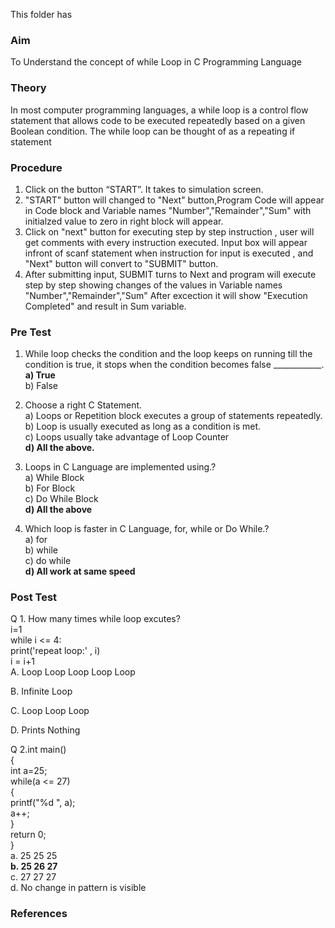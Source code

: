 This folder has 
### Aim
To Understand the concept of while Loop in C Programming Language

### Theory
In most computer programming languages, a while loop is a control flow statement that allows code to be executed repeatedly based on a given Boolean condition. The while loop can be thought of as a repeating if statement

### Procedure
1. Click on the button “START”. It takes to simulation screen. 
2. "START" button will changed to "Next" button,Program Code will appear in Code block and Variable names "Number","Remainder","Sum" with initialzed value to zero in right block will appear.
3. Click on "next" button for executing step by step instruction , user will get comments with every instruction executed. Input box will appear infront of scanf statement when instruction for input is executed , and "Next" button will convert to "SUBMIT" button. 
4. After submitting input, SUBMIT turns to Next and program will execute step by step showing changes of the values in Variable names "Number","Remainder","Sum" After excection it will show "Execution Completed" and result in Sum variable.

### Pre Test
1) While loop checks the condition and the loop keeps on running till the condition is true, it stops when the condition becomes false ____________.<br>
<b> a) True<br></b>
b) False<br>

2) Choose a right C Statement.<br>
a) Loops or Repetition block executes a group of statements repeatedly.<br>
b) Loop is usually executed as long as a condition is met.<br>
c) Loops usually take advantage of Loop Counter<br>
<b> d) All the above.</b><br>

3) Loops in C Language are implemented using.?<br>
a) While Block<br>
b) For Block<br>
c) Do While Block<br>
<b> d) All the above</b> <br>

4) Which loop is faster in C Language, for, while or Do While.? <br>
a) for<br>
b) while<br>
c) do while<br>
<b> d)  All work at same speed<br> </b>


### Post Test
Q 1. How many times while loop excutes? <br>
i=1 <br>
while i <= 4: <br>
print('repeat loop:' , i)<br>
i = i+1<br>
A. Loop Loop Loop Loop Loop

B. Infinite Loop

C. Loop Loop Loop

D. Prints Nothing


Q 2.int main() <br>
{ <br>
int a=25;<br>
while(a <= 27)<br>
{<br>
    printf("%d ", a);<br>
    a++;<br>
}<br>
return 0;<br>
}<br>
a. 25 25 25<br>
<b>b. 25 26 27<br></b>
c. 27 27 27<br>
d. No change in pattern is visible<br>
### References
